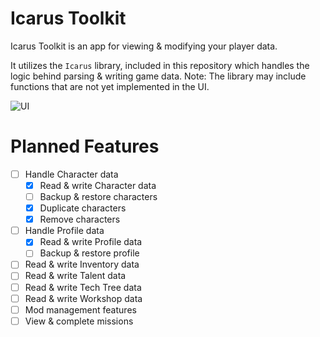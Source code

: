 # Icarus Toolkit

Icarus Toolkit is an app for viewing & modifying your player data.

It utilizes the `Icarus` library, included in this repository which handles the logic behind parsing & writing game data.
Note: The library may include functions that are not yet implemented in the UI.

![UI](https://i.imgur.com/Yw5AwL2.png)


# Planned Features

 

 - [ ] Handle Character data
	 - [x] Read & write Character data
	 - [ ] Backup & restore characters
	 - [x] Duplicate characters
	 - [x] Remove characters
 - [ ] Handle Profile data
	 - [x] Read & write Profile data
	 - [ ] Backup & restore profile
 - [ ] Read & write Inventory data
 - [ ] Read & write Talent data
 - [ ] Read & write Tech Tree data
 - [ ] Read & write Workshop data
 - [ ] Mod management features
 - [ ] View & complete missions
